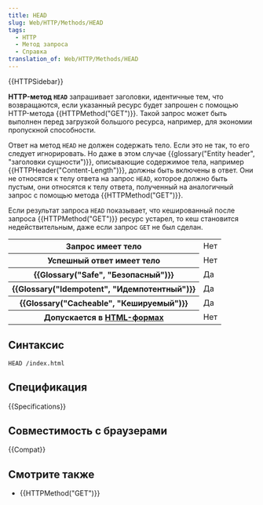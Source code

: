```yaml
---
title: HEAD
slug: Web/HTTP/Methods/HEAD
tags:
  - HTTP
  - Метод запроса
  - Справка
translation_of: Web/HTTP/Methods/HEAD
---
```


{{HTTPSidebar}}

**HTTP-метод `HEAD`** запрашивает заголовки, идентичные тем, что возвращаются, если указанный ресурс будет запрошен с помощью HTTP-метода {{HTTPMethod("GET")}}. Такой запрос может быть выполнен перед загрузкой большого ресурса, например, для экономии пропускной способности.

Ответ на метод `HEAD` не должен содержать тело. Если это не так, то его следует игнорировать. Но даже в этом случае {{glossary("Entity header", "заголовки сущности")}}, описывающие содержимое тела, например {{HTTPHeader("Content-Length")}}, должны быть включены в ответ. Они не относятся к телу ответа на запрос `HEAD`, которое должно быть пустым, они относятся к телу ответа, полученный на аналогичный запрос с помощью метода {{HTTPMethod("GET")}}.

Если результат запроса `HEAD` показывает, что кешированный после запроса {{HTTPMethod("GET")}} ресурс устарел, то кеш становится недействительным, даже если запрос `GET` не был сделан.

<table class="properties">
  <tbody>
    <tr>
      <th scope="row">Запрос имеет тело</th>
      <td>Нет</td>
    </tr>
    <tr>
      <th scope="row">Успешный ответ имеет тело</th>
      <td>Нет</td>
    </tr>
    <tr>
      <th scope="row">
        {{Glossary("Safe", "Безопасный")}}
      </th>
      <td>Да</td>
    </tr>
    <tr>
      <th scope="row">
        {{Glossary("Idempotent", "Идемпотентный")}}
      </th>
      <td>Да</td>
    </tr>
    <tr>
      <th scope="row">
        {{Glossary("Cacheable", "Кешируемый")}}
      </th>
      <td>Да</td>
    </tr>
    <tr>
      <th scope="row">
        Допускается в <a href="/ru/docs/Learn/HTML/Forms">HTML-формах</a>
      </th>
      <td>Нет</td>
    </tr>
  </tbody>
</table>

## Синтаксис

```
HEAD /index.html
```

## Спецификация

{{Specifications}}

## Совместимость с браузерами

{{Compat}}

## Смотрите также

- {{HTTPMethod("GET")}}

